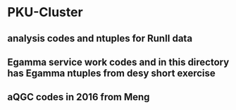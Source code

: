 # PKU-Cluster
## analysis codes and ntuples for RunII data
## Egamma service work codes and in this directory has Egamma ntuples from desy short exercise 
## aQGC codes in 2016 from Meng
